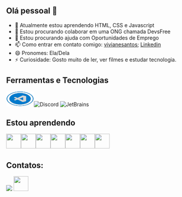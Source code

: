 ## Olá pessoal 👋

- 🌱 Atualmente estou aprendendo HTML, CSS e Javascript
- 👯 Estou procurando colaborar em uma ONG chamada DevsFree
- 🤔 Estou procurando ajuda com Oportunidades de Emprego
- 📫 Como entrar em contato comigo: [vivianesantos](vivyane-santos@hotmail.com); [Linkedin](https://www.linkedin.com/in/vivianesantos35/)
- 😄 Pronomes: Ela/Dela
- ⚡ Curiosidade: Gosto muito de ler, ver filmes e estudar tecnologia.

## Ferramentas e Tecnologias
<img width="75px" src="https://github.com/Pedro-Murilo/icons-for-readme/blob/main/.github/vscode-icon.svg" alt="VSCode Icon" width="40" height="40"/><img width="75px" src="https://img.shields.io/badge/Discord-5865F2.svg?style=for-the-badge&logo=Discord&logoColor=white" alt="Discord" width="40" height="40"/>
<img width="75px" src="https://img.shields.io/badge/JetBrains-000000.svg?style=for-the-badge&logo=JetBrains&logoColor=white" alt="JetBrains" width="40" height="40"/>


## Estou aprendendo

<img src="https://cdn.jsdelivr.net/gh/devicons/devicon/icons/html5/html5-original-wordmark.svg" width="40" height="40"/><img src="https://cdn.jsdelivr.net/gh/devicons/devicon/icons/css3/css3-original-wordmark.svg" width="40" height="40"/><img src="https://cdn.jsdelivr.net/gh/devicons/devicon/icons/javascript/javascript-original.svg" width="40" height="40"/><img src="https://cdn.jsdelivr.net/gh/devicons/devicon/icons/php/php-original.svg" width="40" height="40"/><img src="https://cdn.jsdelivr.net/gh/devicons/devicon/icons/linux/linux-original.svg" width="40" height="40"/><img src="https://cdn.jsdelivr.net/gh/devicons/devicon/icons/csharp/csharp-original.svg" width="40" height="40"/><img src="https://cdn.jsdelivr.net/gh/devicons/devicon/icons/git/git-original.svg" width="40" height="40"/>
          

## Contatos:

<div>
<a href="https://www.linkedin.com/in/seu-usuário-linkedln-aqui" target="_blank">
<img src="https://img.shields.io/badge/-LinkedIn-%230077B5?style=for-the-badge&logo=linkedin&logoColor=white" target="_blank"></a> 
  
<a href = "mailto:contato@seu-usuário-aqui" target="_blank"> 
<img src="https://logodix.com/logo/30270.png" target="_blank" width="40" height="40"></a>
</div>

